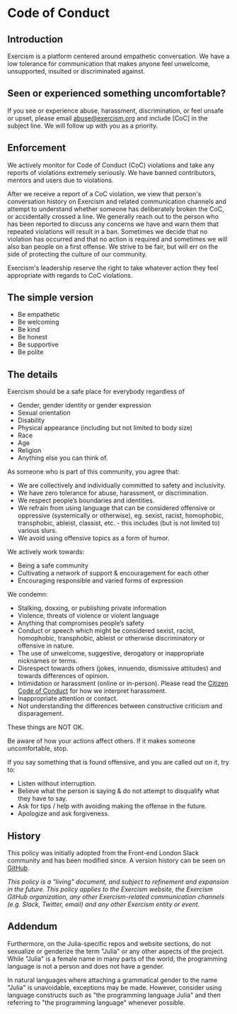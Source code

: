 # Code of Conduct

## Introduction

Exercism is a platform centered around empathetic conversation. We have a low tolerance for communication that makes anyone feel unwelcome, unsupported, insulted or discriminated against.

## Seen or experienced something uncomfortable?

If you see or experience abuse, harassment, discrimination, or feel unsafe or upset, please email [abuse@exercism.org](mailto:abuse@exercism.org?subject=%5BCoC%5D) and include \[CoC\] in the subject line. We will follow up with you as a priority.

## Enforcement

We actively monitor for Code of Conduct (CoC) violations and take any reports of violations extremely seriously. We have banned contributors, mentors and users due to violations.

After we receive a report of a CoC violation, we view that person's conversation history on Exercism and related communication channels and attempt to understand whether someone has deliberately broken the CoC, or accidentally crossed a line. We generally reach out to the person who has been reported to discuss any concerns we have and warn them that repeated violations will result in a ban. Sometimes we decide that no violation has occurred and that no action is required and sometimes we will also ban people on a first offense. We strive to be fair, but will err on the side of protecting the culture of our community.

Exercism's leadership reserve the right to take whatever action they feel appropriate with regards to CoC violations.

## The simple version

- Be empathetic
- Be welcoming
- Be kind
- Be honest
- Be supportive
- Be polite

## The details

Exercism should be a safe place for everybody regardless of

- Gender, gender identity or gender expression
- Sexual orientation
- Disability
- Physical appearance (including but not limited to body size)
- Race
- Age
- Religion
- Anything else you can think of.

As someone who is part of this community, you agree that:

- We are collectively and individually committed to safety and inclusivity.
- We have zero tolerance for abuse, harassment, or discrimination.
- We respect people’s boundaries and identities.
- We refrain from using language that can be considered offensive or oppressive (systemically or otherwise), eg. sexist, racist, homophobic, transphobic, ableist, classist, etc. - this includes (but is not limited to) various slurs.
- We avoid using offensive topics as a form of humor.

We actively work towards:

- Being a safe community
- Cultivating a network of support & encouragement for each other
- Encouraging responsible and varied forms of expression

We condemn:

- Stalking, doxxing, or publishing private information
- Violence, threats of violence or violent language
- Anything that compromises people’s safety
- Conduct or speech which might be considered sexist, racist, homophobic, transphobic, ableist or otherwise discriminatory or offensive in nature.
- The use of unwelcome, suggestive, derogatory or inappropriate nicknames or terms.
- Disrespect towards others (jokes, innuendo, dismissive attitudes) and towards differences of opinion.
- Intimidation or harassment (online or in-person). Please read the [Citizen Code of Conduct](https://github.com/stumpsyn/policies/blob/master/citizen_code_of_conduct.md) for how we interpret harassment.
- Inappropriate attention or contact.
- Not understanding the differences between constructive criticism and disparagement.

These things are NOT OK.

Be aware of how your actions affect others. If it makes someone uncomfortable, stop.

If you say something that is found offensive, and you are called out on it, try to:

- Listen without interruption.
- Believe what the person is saying & do not attempt to disqualify what they have to say.
- Ask for tips / help with avoiding making the offense in the future.
- Apologize and ask forgiveness.

## History

This policy was initially adopted from the Front-end London Slack community and has been modified since. A version history can be seen on [GitHub](https://github.com/exercism/website-copy/edit/main/pages/code_of_conduct.md).

_This policy is a "living" document, and subject to refinement and expansion in the future. This policy applies to the Exercism website, the Exercism GitHub organization, any other Exercism-related communication channels (e.g. Slack, Twitter, email) and any other Exercism entity or event._

## Addendum

Furthermore, on the Julia-specific repos and website sections, do not sexualize or genderize the term "Julia" or any other aspects of the project.
While "Julia" is a female name in many parts of the world, the programming language is not a person and does not have a gender.

In natural languages where attaching a grammatical gender to the name "Julia" is unavoidable, exceptions may be made.
However, consider using language constructs such as "the programming language Julia" and then referring to "the programming language" whenever possible.
